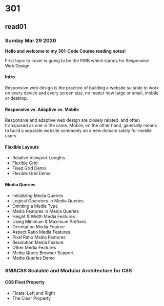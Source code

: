 # 301
## read01
### Sunday Mar 29 2020

**Hello and welcome to my 301-Code Course reading notes!**

First topic to cover is going to be the RWB which stands for Responsive Web Design.

#### Intro
Responsive web design is the practice of building a website suitable to work on every device and every screen size, no matter how large or small, mobile or desktop.

#### Responsive vs. Adaptive vs. Mobile
Responsive and adaptive web design are closely related, and often transposed as one in the same. Mobile, on the other hand, generally means to build a separate website commonly on a new domain solely for mobile users.

#### Flexible Layouts
- Relative Viewport Lengths
- Flexible Grid
- Fixed Grid Demo
- Flexible Grid Demo

#### Media Queries
- Initializing Media Queries
- Logical Operators in Media Queries
- Omitting a Media Type
- Media Features in Media Queries
- Height & Width Media Features
- Using Minimum & Maximum Prefixes
- Orientation Media Feature
- Aspect Ratio Media Features
- Pixel Ratio Media Features
- Resolution Media Feature
- Other Media Features
- Media Query Browser Support
- Media Queries Demo

### SMACSS Scalable and Modular Architecture for CSS
#### CSS Float Property
- Floats: Left and Right
- The Clear Property

